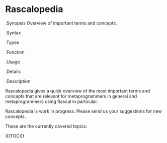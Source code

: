 # Rascalopedia

.Synopsis
Overview of important terms and concepts.

.Syntax

.Types

.Function
       
.Usage

.Details

.Description

Rascalopedia gives a quick overview of the most important terms and concepts
that are relevant for metaprogrammers in general and metaprogrammers using Rascal in particular.

Rascalopedia is work in progress. Please send us your suggestions for new concepts.

These are the currently covered topics:

(((TOC)))

